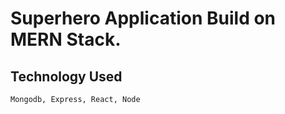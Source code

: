 # Superhero Application Build on MERN Stack.

## Technology Used

    Mongodb, Express, React, Node
